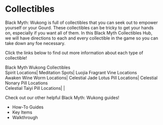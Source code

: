 # Collectibles

Black Myth: Wukong is full of collectibles that you can seek out to empower yourself or your Gourd. These collectibles can be tricky to get your hands on, especially if you want all of them. In this Black Myth Collectibles Hub, we will have directions to each and every collectible in the game so you can take down any foe necessary. 

Click the links below to find out more information about each type of collectible! 

Black Myth Wukong Collectibles   
Spirit Locations| Meditation Spots| Luojia Fragrant Vine Locations  
Awaken Wine Worm Locations| Celestial Jade Lotus Pill Locations| Celestial Nonary Pill Locations  
Celestial Taiyi Pill Locations| |   
  
Check out our other helpful Black Myth: Wukong guides! 

  * How-To Guides
  * Key Items
  * Walkthrough

